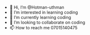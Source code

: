 - 👋 Hi, I’m @Hotman-uthman
- 👀 I’m interested in learning coding
- 🌱 I’m currently learning coding
- 💞️ I’m looking to collaborate on coding
- 📫 How to reach me 07015140475

<!---
Hotman-uthman/Hotman-uthman is a ✨ special ✨ repository because its `README.md` (this file) appears on your GitHub profile.
You can click the Preview link to take a look at your changes.
--->

